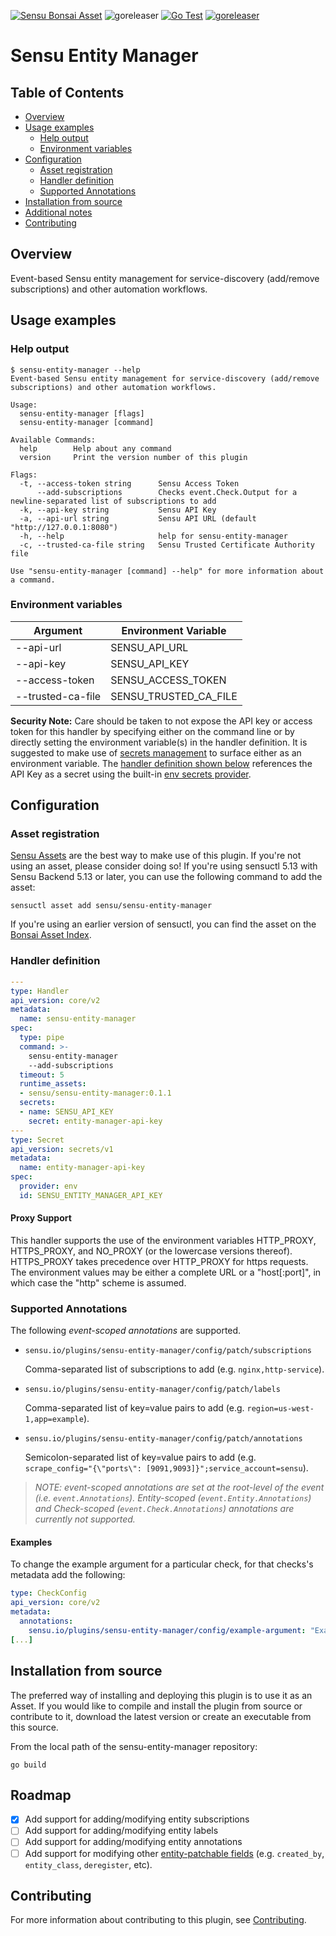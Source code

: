 [![Sensu Bonsai Asset](https://img.shields.io/badge/Bonsai-Download%20Me-brightgreen.svg?colorB=89C967&logo=sensu)](https://bonsai.sensu.io/assets/sensu/sensu-entity-manager)
![goreleaser](https://github.com/sensu/sensu-entity-manager/workflows/goreleaser/badge.svg)
[![Go Test](https://github.com/sensu/sensu-entity-manager/workflows/Go%20Test/badge.svg)](https://github.com/sensu/sensu-entity-manager/actions?query=workflow%3A%22Go+Test%22)
[![goreleaser](https://github.com/sensu/sensu-entity-manager/workflows/goreleaser/badge.svg)](https://github.com/sensu/sensu-entity-manager/actions?query=workflow%3Agoreleaser)

# Sensu Entity Manager

## Table of Contents
- [Overview](#overview)
- [Usage examples](#usage-examples)
  - [Help output](#help-output)
  - [Environment variables](#environment-variables)
- [Configuration](#configuration)
  - [Asset registration](#asset-registration)
  - [Handler definition](#handler-definition)
  - [Supported Annotations](#supported-annotations)
- [Installation from source](#installation-from-source)
- [Additional notes](#additional-notes)
- [Contributing](#contributing)

## Overview

Event-based Sensu entity management for service-discovery (add/remove 
subscriptions) and other automation workflows.                     

## Usage examples

### Help output

```
$ sensu-entity-manager --help
Event-based Sensu entity management for service-discovery (add/remove subscriptions) and other automation workflows.

Usage:
  sensu-entity-manager [flags]
  sensu-entity-manager [command]

Available Commands:
  help        Help about any command
  version     Print the version number of this plugin

Flags:
  -t, --access-token string      Sensu Access Token
      --add-subscriptions        Checks event.Check.Output for a newline-separated list of subscriptions to add
  -k, --api-key string           Sensu API Key
  -a, --api-url string           Sensu API URL (default "http://127.0.0.1:8080")
  -h, --help                     help for sensu-entity-manager
  -c, --trusted-ca-file string   Sensu Trusted Certificate Authority file

Use "sensu-entity-manager [command] --help" for more information about a command.
```

### Environment variables

|Argument          |Environment Variable  |
|------------------|----------------------|
|--api-url         |SENSU_API_URL         |
|--api-key         |SENSU_API_KEY         |
|--access-token    |SENSU_ACCESS_TOKEN    |
|--trusted-ca-file |SENSU_TRUSTED_CA_FILE |

**Security Note:** Care should be taken to not expose the API key or access token for this handler
by specifying either on the command line or by directly setting the environment variable(s) in the
handler definition.  It is suggested to make use of [secrets management][3] to surface either as an
environment variable.  The [handler definition shown below](#handler-definition) references the API Key as a secret
using the built-in [env secrets provider][4].

## Configuration

### Asset registration

[Sensu Assets][10] are the best way to make use of this plugin. If you're not using an asset, please
consider doing so! If you're using sensuctl 5.13 with Sensu Backend 5.13 or later, you can use the
following command to add the asset:

```
sensuctl asset add sensu/sensu-entity-manager
```

If you're using an earlier version of sensuctl, you can find the asset on the [Bonsai Asset Index][2].

### Handler definition

```yml
---
type: Handler
api_version: core/v2
metadata:
  name: sensu-entity-manager
spec:
  type: pipe
  command: >- 
    sensu-entity-manager 
    --add-subscriptions
  timeout: 5
  runtime_assets:
  - sensu/sensu-entity-manager:0.1.1
  secrets:
  - name: SENSU_API_KEY
    secret: entity-manager-api-key
---
type: Secret
api_version: secrets/v1
metadata:
  name: entity-manager-api-key
spec: 
  provider: env
  id: SENSU_ENTITY_MANAGER_API_KEY
```

#### Proxy Support

This handler supports the use of the environment variables HTTP_PROXY,
HTTPS_PROXY, and NO_PROXY (or the lowercase versions thereof). HTTPS_PROXY takes
precedence over HTTP_PROXY for https requests.  The environment values may be
either a complete URL or a "host[:port]", in which case the "http" scheme is assumed.

### Supported Annotations 

The following _event-scoped annotations_ are supported. 

- `sensu.io/plugins/sensu-entity-manager/config/patch/subscriptions`

  Comma-separated list of subscriptions to add (e.g. `nginx,http-service`). 

- `sensu.io/plugins/sensu-entity-manager/config/patch/labels`

  Comma-separated list of key=value pairs to add (e.g. `region=us-west-1,app=example`).

- `sensu.io/plugins/sensu-entity-manager/config/patch/annotations`

  Semicolon-separated list of key=value pairs to add (e.g. 
  `scrape_config="{\"ports\": [9091,9093]}";service_account=sensu`). 

> _NOTE: event-scoped annotations are set at the root-level of the event 
> (i.e. `event.Annotations`). Entity-scoped (`event.Entity.Annotations`) and 
> Check-scoped (`event.Check.Annotations`) annotations are currently not 
> supported._


#### Examples

To change the example argument for a particular check, for that checks's metadata add the following:

```yml
type: CheckConfig
api_version: core/v2
metadata:
  annotations:
    sensu.io/plugins/sensu-entity-manager/config/example-argument: "Example change"
[...]
```

## Installation from source

The preferred way of installing and deploying this plugin is to use it as an Asset. If you would
like to compile and install the plugin from source or contribute to it, download the latest version
or create an executable from this source.

From the local path of the sensu-entity-manager repository:

```
go build
```

## Roadmap

- [x] Add support for adding/modifying entity subscriptions
- [ ] Add support for adding/modifying entity labels  
- [ ] Add support for adding/modifying entity annotations  
- [ ] Add support for modifying other [entity-patchable fields][11] (e.g. 
      `created_by`, `entity_class`, `deregister`, etc).

## Contributing

For more information about contributing to this plugin, see [Contributing][1].

[1]: https://github.com/sensu/sensu-go/blob/master/CONTRIBUTING.md
[2]: https://bonsai.sensu.io/assets/sensu/sensu-entity-manager
[3]: https://docs.sensu.io/sensu-go/latest/guides/secrets-management/
[4]: https://docs.sensu.io/sensu-go/latest/guides/secrets-management/#use-env-for-secrets-management
[10]: https://docs.sensu.io/sensu-go/latest/reference/assets/
[11]: https://docs.sensu.io/sensu-go/latest/api/entities/#update-an-entity-with-patch 

